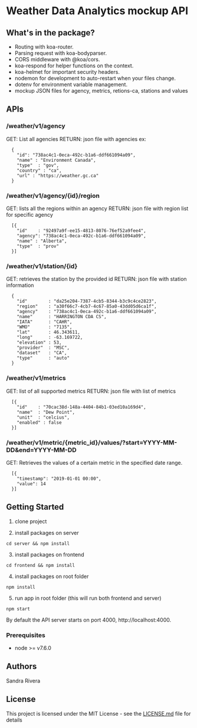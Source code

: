 # Weather Data Analytics mockup API

## What's in the package?

* Routing with koa-router.
* Parsing request with koa-bodyparser.
* CORS middleware with @koa/cors.
* koa-respond for helper functions on the context.
* koa-helmet for important security headers.
* nodemon for development to auto-restart when your files change.
* dotenv for environment variable management.
* mockup JSON files for agency, metrics, retions-ca, stations and values

## APIs

### /weather/v1/agency
GET: List all agencies
RETURN: json file with agencies ex:

~~~~
  {
    "id": "738ac4c1-0eca-492c-b1a6-ddf661094a09",
    "name" : "Environment Canada",
    "type"  : "gov",
    "country" : "ca",
    "url" : "https://weather.gc.ca"
  }
~~~~


### /weather/v1/agency/{id}/region
GET: lists all the regions within an agency
RETURN: json file with region list for specific agency

~~~~
  [{
    "id"    : "92497a9f-ee15-4813-8076-76ef52a9fee4",
    "agency": "738ac4c1-0eca-492c-b1a6-ddf661094a09",
    "name" : "Alberta",
    "type"  : "prov"
  }]
~~~~

###  /weather/v1/station/{id}
GET: retrieves the station by the provided id
RETURN: json file with station information

~~~~
  { 
    "id"        : "da25e204-7387-4cb5-8344-b3c9c4ce2823",
    "region"    : "a30f66c7-4cb7-4c67-85a0-43dd05d6ca1f",
    "agency"    : "738ac4c1-0eca-492c-b1a6-ddf661094a09",
    "name"      : "HARRINGTON CDA CS",
    "IATA"      : "CAHR",
    "WMO"       : "7135",
    "lat"       : 46.343611,
    "long"      : -63.169722,
    "elevation" : 53,
    "provider"  : "MSC",
    "dataset"   : "CA",
    "type"      : "auto"
  }
~~~~

### /weather/v1/metrics
GET: list of all supported metrics
RETURN: json file with list of metrics

~~~~
  [{ 
    "id"    : "70cac38d-148a-4404-84b1-03ed10a169d4",
    "name"  : "Dew Point",
    "unit"  : "celcius",
    "enabled" : false
  }]
~~~~

### /weather/v1/metric/{metric_id}/values/?start=YYYY-MM-DD&end=YYYY-MM-DD
GET: Retrieves the values of a certain metric in the specified date range. 

~~~~
  [{
    "timestamp": "2019-01-01 00:00",
    "value": 14
  }]
~~~~

## Getting Started

1. clone project

2. install packages on server

```
cd server && npm install   
```

3. install packages on frontend

```
cd frontend && npm install   
```

4. install packages on root folder

```
npm install   
```

5. run app in root folder (this will run both frontend and server)

```
npm start
```

By default the API server starts on port 4000, http://localhost:4000.


### Prerequisites

* node >= v7.6.0

## Authors

Sandra Rivera

## License

This project is licensed under the MIT License - see the [LICENSE.md](LICENSE.md) file for details
